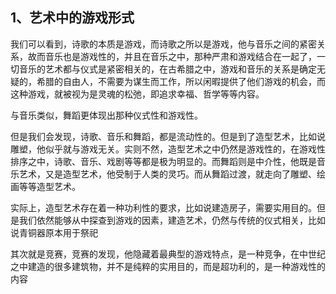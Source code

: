 <h2>1、艺术中的游戏形式</h2><p data-pid="tS-z1H3M">我们可以看到，诗歌的本质是游戏，而诗歌之所以是游戏，他与音乐之间的紧密关系，故而音乐也是游戏性的，并且在音乐之中，那种严肃和游戏结合在一起了，一切音乐的艺术都与仪式是紧密相关的，在古希腊之中，游戏和音乐的关系是确定无疑的，希腊的自由人，不需要为谋生而工作，所以闲暇提供了他们游戏的机会，而这种游戏，就被视为是灵魂的松弛，即追求幸福、哲学等等内容。</p><p data-pid="cHM2Hzwi">与音乐类似，舞蹈更体现出那种仪式性和游戏性。</p><p data-pid="SUJD7TH5">但是我们会发现，诗歌、音乐和舞蹈，都是流动性的。但是到了造型艺术，比如说雕塑，他似乎就与游戏无关。实则不然，造型艺术之中仍然是游戏性的，在游戏性排序之中，诗歌、音乐、戏剧等等都是极为明显的。而舞蹈则是中介性，他既是音乐艺术，又是造型艺术，他受制于人类的灵巧。而从舞蹈过渡，就走向了雕塑、绘画等等造型艺术。</p><p data-pid="fyNeZ9tB">实际上，造型艺术存在着一种功利性的要求，比如说建造房子，需要实用目的。但是我们依然能够从中探查到游戏的因素，建造艺术，仍然与传统的仪式相关，比如说青铜器原本用于祭祀</p><p data-pid="up6zeetx">其次就是竞赛，竞赛的发现，他隐藏着最典型的游戏特点，是一种竞争，在中世纪之中建造的很多建筑物，并不是纯粹的实用目的，而是超功利的，是一种游戏性的内容</p>